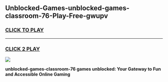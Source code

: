 
## Unblocked-Games-unblocked-games-classroom-76-Play-Free-gwupv
<h3>
<a href="https://premium76.site?title=unblocked-games-classroom-76&ref=18A1">CLICK TO PLAY</a></h3>
<hr>

<h3>
<a href="https://premium76.site?title=unblocked-games-classroom-76&ref=18A1">CLICK 2 PLAY</a>
  
</h3>

<a href="https://premium76.site?title=unblocked-games-classroom-76&ref=18A1"><img src="https://clearcache.store/games.png"></a>


**unblocked-games-classroom-76 games unblocked: Your Gateway to Fun and Accessible Online Gaming**
